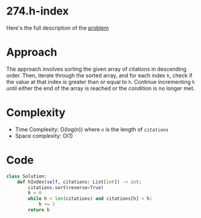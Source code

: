 # 274.h-index

Here's the full description of the [problem](https://leetcode.com/problems/h-index/description/?envType=study-plan-v2&envId=top-interview-150)

# Approach

The approach involves sorting the given array of citations in descending order.
Then, iterate through the sorted array, and for each index `h`, check if the value
at that index is greater than or equal to `h`. Continue incrementing `h` until
either the end of the array is reached or the condition is no longer met.

# Complexity

- Time Complexity: O(log(n)) where `n` is the length of `citations`
- Space complexity: O(1)

# Code

```python
class Solution:
    def hIndex(self, citations: List[int]) -> int:
        citations.sort(reverse=True)
        h = 0
        while h < len(citations) and citations[h] > h:
            h += 1
        return h
```

        
        